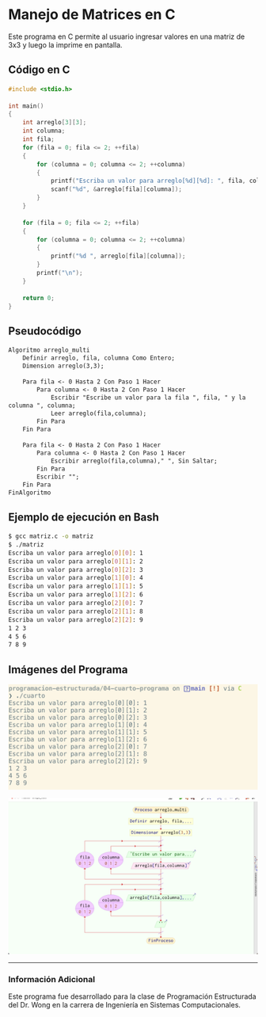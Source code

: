 # Manejo de Matrices en C

Este programa en C permite al usuario ingresar valores en una matriz de 3x3 y luego la imprime en pantalla. 

## Código en C

```c
#include <stdio.h>

int main()
{
    int arreglo[3][3];
    int columna;
    int fila;
    for (fila = 0; fila <= 2; ++fila)
    {
        for (columna = 0; columna <= 2; ++columna)
        {
            printf("Escriba un valor para arreglo[%d][%d]: ", fila, columna);
            scanf("%d", &arreglo[fila][columna]);
        }
    }

    for (fila = 0; fila <= 2; ++fila)
    {
        for (columna = 0; columna <= 2; ++columna)
        {
            printf("%d ", arreglo[fila][columna]);
        }
        printf("\n");
    }

    return 0;
}
```

## Pseudocódigo

```plaintext
Algoritmo arreglo_multi
    Definir arreglo, fila, columna Como Entero;
	Dimension arreglo(3,3);
	
	Para fila <- 0 Hasta 2 Con Paso 1 Hacer
        Para columna <- 0 Hasta 2 Con Paso 1 Hacer
            Escribir "Escribe un valor para la fila ", fila, " y la columna ", columna;
            Leer arreglo(fila,columna);
        Fin Para
    Fin Para
	
	Para fila <- 0 Hasta 2 Con Paso 1 Hacer
        Para columna <- 0 Hasta 2 Con Paso 1 Hacer
            Escribir arreglo(fila,columna)," ", Sin Saltar;
        Fin Para
        Escribir "";
    Fin Para
FinAlgoritmo
```

## Ejemplo de ejecución en Bash

```bash
$ gcc matriz.c -o matriz
$ ./matriz
Escriba un valor para arreglo[0][0]: 1
Escriba un valor para arreglo[0][1]: 2
Escriba un valor para arreglo[0][2]: 3
Escriba un valor para arreglo[1][0]: 4
Escriba un valor para arreglo[1][1]: 5
Escriba un valor para arreglo[1][2]: 6
Escriba un valor para arreglo[2][0]: 7
Escriba un valor para arreglo[2][1]: 8
Escriba un valor para arreglo[2][2]: 9
1 2 3 
4 5 6 
7 8 9 
```

## Imágenes del Programa

![Captura de ejecución](https://raw.githubusercontent.com/laskydev/programacion-estructurada-unida/refs/heads/main/04-cuarto-programa/cuarto.png)

![Diagrama de flujo](https://raw.githubusercontent.com/laskydev/programacion-estructurada-unida/refs/heads/main/04-cuarto-programa/cuarto-diagrama.png)

---
### Información Adicional
Este programa fue desarrollado para la clase de Programación Estructurada del Dr. Wong en la carrera de Ingeniería en Sistemas Computacionales.
